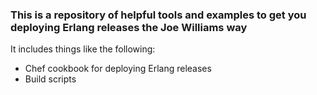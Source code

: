 ### This is a repository of helpful tools and examples to get you deploying Erlang releases the Joe Williams way

It includes things like the following:

* Chef cookbook for deploying Erlang releases
* Build scripts